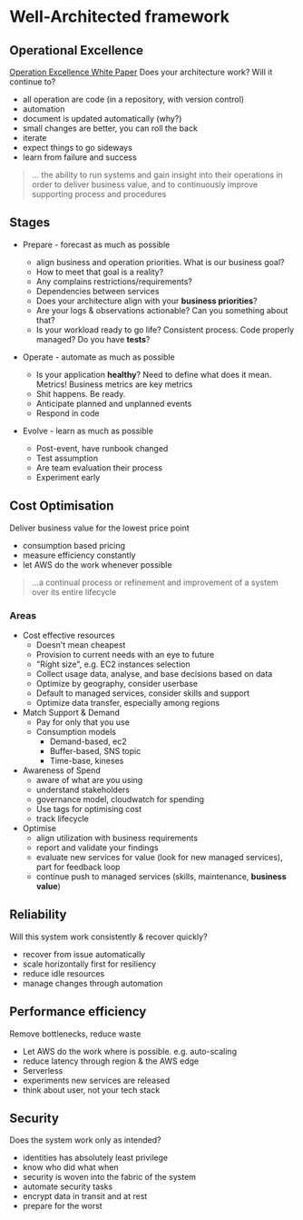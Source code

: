 # Well-Architected framework

## Operational Excellence
[Operation Excellence White Paper](https://d1.awsstatic.com/whitepapers/architecture/AWS-Operational-Excellence-Pillar.pdf)
Does your architecture work? Will it continue to?
- all operation are code (in a repository, with version control)
- automation
- document is updated automatically (why?)
- small changes are better, you can roll the back
- iterate
- expect things to go sideways
- learn from failure and success

> ... the ability to run systems and gain insight into their operations in order to deliver business value, and to continuously improve supporting process and procedures
## Stages
- Prepare - forecast as much as possible
    - align business and operation priorities. What is our business goal?
    - How to meet that goal is a reality?
    - Any complains restrictions/requirements?
    - Dependencies between services
    - Does your architecture align with your __business priorities__?
    - Are your logs & observations actionable? Can you something about that?
    - Is your workload ready to go life? Consistent process. Code properly managed? Do you have __tests__?
   
- Operate - automate as much as possible
    - Is your application __healthy__? Need to define what does it mean. Metrics! Business metrics are key metrics
    - Shit happens. Be ready.
    - Anticipate planned and unplanned events
    - Respond in code
- Evolve - learn as much as possible
    - Post-event, have runbook changed
    - Test assumption
    - Are team evaluation their process
    - Experiment early 
## Cost Optimisation
Deliver business value for the lowest price point
- consumption based pricing
- measure efficiency constantly
- let AWS do the work whenever possible
> ...a continual process or refinement and improvement of a system over its entire lifecycle
### Areas
- Cost effective resources
    - Doesn't mean cheapest
    - Provision to current needs with an eye to future
    - "Right size", e.g. EC2 instances selection
    - Collect usage data, analyse, and base decisions based on data
    - Optimize by geography, consider userbase
    - Default to managed services, consider skills and support
    - Optimize data transfer, especially among regions
- Match Support & Demand
    - Pay for only that you use
    - Consumption models
        - Demand-based, ec2
        - Buffer-based, SNS topic
        - Time-base, kineses
- Awareness of Spend
    - aware of what are you using
    - understand stakeholders
    - governance model, cloudwatch for spending
    - Use tags for optimising cost
    - track lifecycle
- Optimise
    - align utilization with business requirements
    - report and validate your findings
    - evaluate new services for value (look for new managed services), part for feedback loop
    - continue push to managed services (skills, maintenance, __business value__)
## Reliability
Will this system work consistently & recover quickly?
- recover from issue automatically
- scale horizontally first for resiliency
- reduce idle resources
- manage changes through automation
## Performance efficiency
Remove bottlenecks, reduce waste
- Let AWS do the work where is possible. e.g. auto-scaling
- reduce latency through region & the AWS edge
- Serverless
- experiments new services are released
- think about user, not your tech stack
## Security
Does the system work only as intended?
- identities has absolutely least privilege
- know who did what when
- security is woven into the fabric of the system
- automate security tasks
- encrypt data in transit and at rest
- prepare for the worst